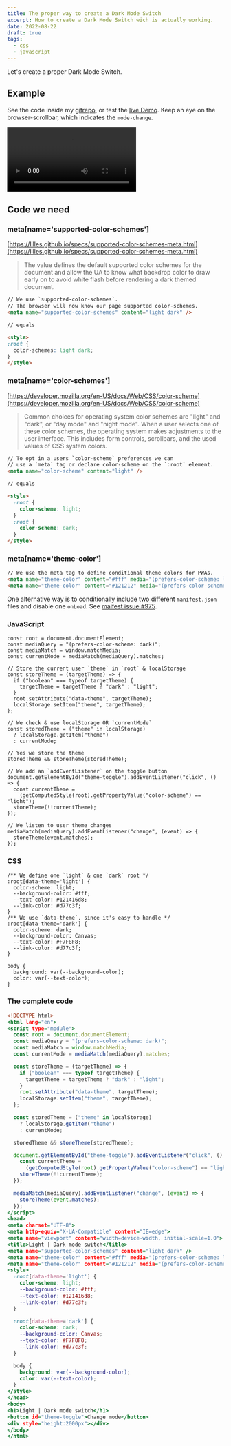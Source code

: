 ```yaml
---
title: The proper way to create a Dark Mode Switch
excerpt: How to create a Dark Mode Switch wich is actually working.
date: 2022-08-22
draft: true
tags:
  - css
  - javascript
---
```


Let's create a proper Dark Mode Switch.

## Example

See the code inside my
[gitrepo](https://github.com/jrson83/jrson.me/tree/main/src/assets/examples/dark-mode-switch.html),
or test the [live Demo](https://jrson.me/examples/dark-mode-switch.html). Keep
an eye on the browser-scrollbar, which indicates the `mode-change`.

<video controls="controls">
  <source type="video/mp4" src="/mp4/dark-mode-switch.mp4"></source>
  <p>Your browser does not support the audio element.</p>
</video>

## Code we need

### meta[name='supported-color-schemes']

[https://lilles.github.io/specs/supported-color-schemes-meta.html](https://lilles.github.io/specs/supported-color-schemes-meta.html)

> The value defines the default supported color schemes for the document and
> allow the UA to know what backdrop color to draw early on to avoid white flash
> before rendering a dark themed document.

```html
// We use `supported-color-schemes`.
// The browser will now know our page supported color-schemes.
<meta name="supported-color-schemes" content="light dark" />

// equals

<style>
:root {
  color-schemes: light dark;
}
</style>
```

### meta[name='color-schemes']

[https://developer.mozilla.org/en-US/docs/Web/CSS/color-scheme](https://developer.mozilla.org/en-US/docs/Web/CSS/color-scheme)

> Common choices for operating system color schemes are "light" and "dark", or
> "day mode" and "night mode". When a user selects one of these color schemes,
> the operating system makes adjustments to the user interface. This includes
> form controls, scrollbars, and the used values of CSS system colors.

```html
// To opt in a users `color-scheme` preferences we can
// use a `meta` tag or declare color-scheme on the `:root` element.
<meta name="color-scheme" content="light" />

// equals

<style>
  :root {
    color-scheme: light;
  }
  :root {
    color-scheme: dark;
  }
</style>
```

### meta[name='theme-color']

```html
// We use the meta tag to define conditional theme colors for PWAs.
<meta name="theme-color" content="#fff" media="(prefers-color-scheme: light)">
<meta name="theme-color" content="#121212" media="(prefers-color-scheme: dark)">
```

One alternative way is to conditionally include two different `manifest.json`
files and disable one `onLoad`. See
[maifest issue #975](https://github.com/w3c/manifest/issues/975).

### JavaScript

```js:inline-js
const root = document.documentElement;
const mediaQuery = "(prefers-color-scheme: dark)";
const mediaMatch = window.matchMedia;
const currentMode = mediaMatch(mediaQuery).matches;

// Store the current user `theme` in `root` & localStorage
const storeTheme = (targetTheme) => {
  if ("boolean" === typeof targetTheme) {
    targetTheme = targetTheme ? "dark" : "light";
  }
  root.setAttribute("data-theme", targetTheme);
  localStorage.setItem("theme", targetTheme);
};

// We check & use localStorage OR `currentMode`
const storedTheme = ("theme" in localStorage)
  ? localStorage.getItem("theme")
  : currentMode;

// Yes we store the theme
storedTheme && storeTheme(storedTheme);

// We add an `addEventListener` on the toggle button
document.getElementById("theme-toggle").addEventListener("click", () => {
  const currentTheme =
    (getComputedStyle(root).getPropertyValue("color-scheme") == "light");
  storeTheme(!!currentTheme);
});

// We listen to user theme changes
mediaMatch(mediaQuery).addEventListener("change", (event) => {
  storeTheme(event.matches);
});
```

### CSS

```css:inline-css
/** We define one `light` & one `dark` root */
:root[data-theme='light'] {
  color-scheme: light;
  --background-color: #fff;
  --text-color: #121416d8;
  --link-color: #d77c3f;
}
/** We use `data-theme`, since it's easy to handle */
:root[data-theme='dark'] {
  color-scheme: dark;
  --background-color: Canvas;
  --text-color: #F7F8F8;
  --link-color: #d77c3f;
}

body {
  background: var(--background-color);
  color: var(--text-color);
}
```

### The complete code

```html:index.html {3-34,38-60,64} showLineNumbers
<!DOCTYPE html>
<html lang="en">
<script type="module">
  const root = document.documentElement;
  const mediaQuery = "(prefers-color-scheme: dark)";
  const mediaMatch = window.matchMedia;
  const currentMode = mediaMatch(mediaQuery).matches;

  const storeTheme = (targetTheme) => {
    if ("boolean" === typeof targetTheme) {
      targetTheme = targetTheme ? "dark" : "light";
    }
    root.setAttribute("data-theme", targetTheme);
    localStorage.setItem("theme", targetTheme);
  };

  const storedTheme = ("theme" in localStorage)
    ? localStorage.getItem("theme")
    : currentMode;

  storedTheme && storeTheme(storedTheme);

  document.getElementById("theme-toggle").addEventListener("click", () => {
    const currentTheme =
      (getComputedStyle(root).getPropertyValue("color-scheme") == "light");
    storeTheme(!!currentTheme);
  });

  mediaMatch(mediaQuery).addEventListener("change", (event) => {
    storeTheme(event.matches);
  });
</script>
<head>
<meta charset="UTF-8">
<meta http-equiv="X-UA-Compatible" content="IE=edge">
<meta name="viewport" content="width=device-width, initial-scale=1.0">
<title>Light | Dark mode switch</title>
<meta name="supported-color-schemes" content="light dark" />
<meta name="theme-color" content="#fff" media="(prefers-color-scheme: light)">
<meta name="theme-color" content="#121212" media="(prefers-color-scheme: dark)">
<style>
  :root[data-theme='light'] {
    color-scheme: light;
    --background-color: #fff;
    --text-color: #121416d8;
    --link-color: #d77c3f;
  }

  :root[data-theme='dark'] {
    color-scheme: dark;
    --background-color: Canvas;
    --text-color: #F7F8F8;
    --link-color: #d77c3f;
  }

  body {
    background: var(--background-color);
    color: var(--text-color);
  }
</style>
</head>
<body>
<h1>Light | Dark mode switch</h1>
<button id="theme-toggle">Change mode</button>
<div style="height:2000px"></div>
</body>
</html>
```
